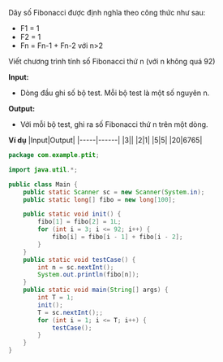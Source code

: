 Dãy số Fibonacci được định nghĩa theo công thức như sau:
- F1 = 1
- F2 = 1
- Fn = Fn-1 + Fn-2 với n>2

Viết chương trình tính số Fibonacci thứ n (với n không quá 92)

**Input:**
- Dòng đầu ghi số bộ test. Mỗi bộ test là một số nguyên n.

**Output:**
- Với mỗi bộ test, ghi ra số Fibonacci thứ n trên một dòng.

**Ví dụ**
|Input|Output|
|-----|------|
|3||
|2|1|
|5|5|
|20|6765|

```java
package com.example.ptit;

import java.util.*;

public class Main {
    public static Scanner sc = new Scanner(System.in);
    public static long[] fibo = new long[100];

    public static void init() {
        fibo[1] = fibo[2] = 1L;
        for (int i = 3; i <= 92; i++) {
            fibo[i] = fibo[i - 1] + fibo[i - 2];
        }
    }
    public static void testCase() {
        int n = sc.nextInt();
        System.out.println(fibo[n]);
    }
    public static void main(String[] args) {
        int T = 1;
        init();
        T = sc.nextInt();;
        for (int i = 1; i <= T; i++) {
            testCase();
        }
    }
}

```

